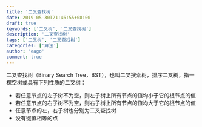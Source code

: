 ```yaml
---
title: '二叉查找树'
date: 2019-05-30T21:46:55+08:00
draft: true
keywords: ['二叉树', '二叉查找树']
description: '二叉查找树'
tags: ['二叉树', '二叉查找树']
categories: ['算法']
author: 'eago'
comment: true
---
```


二叉查找树（Binary Search Tree，BST），也叫二叉搜索树，排序二叉树，指一棵空树或具有下列性质的二叉树：

- 若任意节点的左子树不为空，则左子树上所有节点的值均小于它的根节点的值
- 若任意节点的右子树不为空，则右子树上所有节点的值均大于它的根节点的值
- 任意节点的左，右子树也分别为二叉查找树
- 没有键值相等的点
